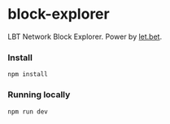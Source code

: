 # block-explorer
LBT Network Block Explorer. Power by [let.bet](https://let.bet).

### Install 
`npm install`

### Running locally
`npm run dev`
